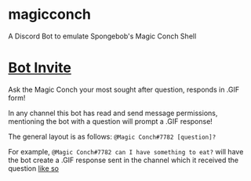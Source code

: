 # magicconch
A Discord Bot to emulate Spongebob's Magic Conch Shell

# [Bot Invite](https://discordapp.com/oauth2/authorize?client_id=481916394410344450&scope=bot)

Ask the Magic Conch your most sought after question, responds in .GIF form!

In any channel this bot has read and send message permissions, mentioning the bot with a question will prompt a .GIF response!

The general layout is as follows: `@Magic Conch#7782 [question]?`

For example, `@Magic Conch#7782 can I have something to eat?` will have the bot create a .GIF response sent in the channel which it received the question [like so](https://media.discordapp.net/attachments/476812281984974870/709633975932682351/out.gif)
